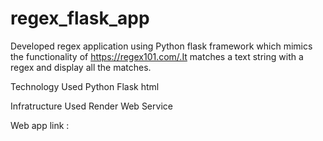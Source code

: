 # regex_flask_app
Developed regex application using Python flask framework which mimics the functionality of https://regex101.com/.It matches a text string with a regex and display all the matches. 

Technology Used
Python
Flask
html


Infratructure Used
Render Web Service

Web app link : 
